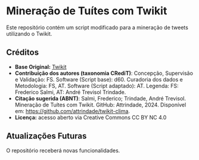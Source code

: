 # Mineração de Tuítes com Twikit

Este repositório contém um script modificado para a mineração de tweets utilizando o Twikit.

## Créditos

- **Base Original:** [Twikit](https://github.com/d60/twikit)
- **Contribuição dos autores (taxonomia CRediT)**: Concepção, Supervisão e Validação: FS. Software (Script base): d60. Curadoria dos dados e Metodologia: FS, AT. Software (Script adaptado): AT. Legenda: FS: Frederico Salmi, AT: André Trevisol Trindade.  
- **Citação sugerida (ABNT)**: Salmi, Frederico; Trindade, André Trevisol. Mineração de Tuítes com Twikit. GitHub: Attrindade, 2024. Disponível em: https://github.com/attrindade/twikit-clima.
- **Licença:** acesso aberto via Creative Commons CC BY NC 4.0
## Atualizações Futuras

O repositório receberá novas funcionalidades.
